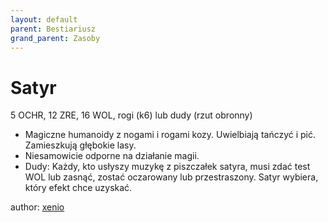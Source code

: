```yaml
---
layout: default
parent: Bestiariusz
grand_parent: Zasoby
---
```


# Satyr

5 OCHR, 12 ZRE, 16 WOL, rogi (k6) lub dudy (rzut obronny)

- Magiczne humanoidy z nogami i rogami kozy. Uwielbiają tańczyć i pić. Zamieszkują głębokie lasy. 
- Niesamowicie odporne na działanie magii.
- Dudy: Każdy, kto usłyszy muzykę z piszczałek satyra, musi zdać test WOL lub zasnąć, zostać oczarowany lub przestraszony. Satyr wybiera, który efekt chce uzyskać.

author: [xenio](https://xenioinabottle.blogspot.com)
